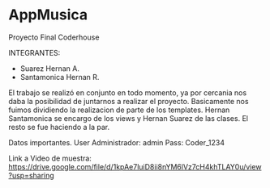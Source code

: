 # AppMusica
Proyecto Final Coderhouse 

INTEGRANTES:
 - Suarez Hernan A. 
 - Santamonica Hernan R.
 
 
El trabajo se realizó en conjunto en todo momento, ya por cercania nos daba la posibilidad de juntarnos a realizar el proyecto.
Basicamente nos fuimos dividiendo la realizacion de parte de los templates. Hernan Santamonica se encargo de los views y Hernan Suarez de las clases.
El resto se fue haciendo a la par.

Datos importantes.
User Administrador: admin
Pass: Coder_1234

Link a Video de muestra: https://drive.google.com/file/d/1kpAe7luiD8ii8nYM6lVz7cH4khTLAY0u/view?usp=sharing
